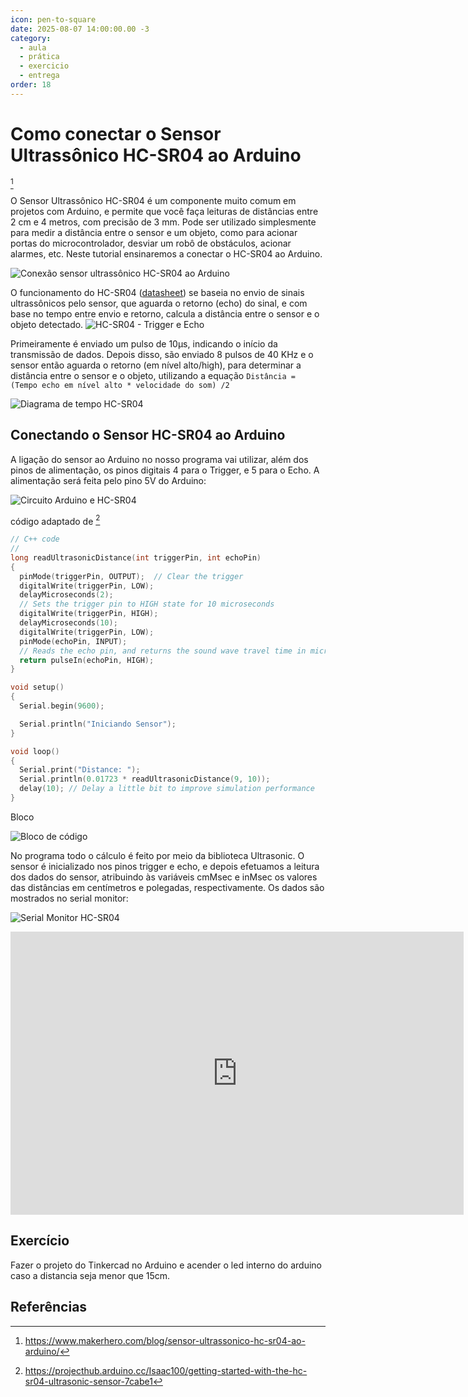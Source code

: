 ```yaml
---
icon: pen-to-square
date: 2025-08-07 14:00:00.00 -3
category:
  - aula
  - prática
  - exercicio
  - entrega
order: 18
---
```


# Como conectar o Sensor Ultrassônico HC-SR04 ao Arduino
[^1]

O Sensor Ultrassônico HC-SR04 é um componente muito comum em projetos com Arduino, e permite que você faça leituras de distâncias entre 2 cm e 4 metros, com precisão de 3 mm. Pode ser utilizado simplesmente para medir a distância entre o sensor e um objeto, como para acionar portas do microcontrolador, desviar um robô de obstáculos, acionar alarmes, etc. Neste tutorial ensinaremos a conectar o HC-SR04 ao Arduino.

![Conexão sensor ultrassônico HC-SR04 ao Arduino](./img/ultra/sensor.png)


O funcionamento do HC-SR04 ([datasheet](https://www.makerhero.com/img/files/download/Datasheet_HCSR04.pdf)) se baseia no envio de sinais ultrassônicos pelo sensor, que aguarda o retorno (echo) do sinal, e com base no tempo entre envio e retorno, calcula a distância entre o sensor e o objeto detectado.
![HC-SR04 - Trigger e Echo](./img/ultra/echo.png)


Primeiramente é enviado um pulso de 10µs, indicando o início da transmissão de dados. Depois disso, são enviado 8 pulsos de 40 KHz e o sensor então aguarda o retorno (em nível alto/high), para determinar a distância entre o sensor e o objeto, utilizando a equação `Distância = (Tempo echo em nível alto * velocidade do som) /2`

![Diagrama de tempo HC-SR04](./img/ultra/diagrama.png)

## Conectando o Sensor HC-SR04 ao Arduino

A ligação do sensor ao Arduino no nosso programa vai utilizar, além dos pinos de alimentação, os pinos digitais 4 para o Trigger, e 5 para o Echo. A alimentação será feita pelo pino 5V do Arduino:

![Circuito Arduino e HC-SR04](./img/ultra/circuito.png)

código adaptado de [^2]

```c++
// C++ code
//
long readUltrasonicDistance(int triggerPin, int echoPin)
{
  pinMode(triggerPin, OUTPUT);  // Clear the trigger
  digitalWrite(triggerPin, LOW);
  delayMicroseconds(2);
  // Sets the trigger pin to HIGH state for 10 microseconds
  digitalWrite(triggerPin, HIGH);
  delayMicroseconds(10);
  digitalWrite(triggerPin, LOW);
  pinMode(echoPin, INPUT);
  // Reads the echo pin, and returns the sound wave travel time in microseconds
  return pulseIn(echoPin, HIGH);
}

void setup()
{
  Serial.begin(9600);

  Serial.println("Iniciando Sensor");
}

void loop()
{
  Serial.print("Distance: ");
  Serial.println(0.01723 * readUltrasonicDistance(9, 10));
  delay(10); // Delay a little bit to improve simulation performance
}
```

Bloco

![Bloco de código](./img/ultra/bloco.png)

No programa todo o cálculo é feito por meio da biblioteca Ultrasonic. O sensor é inicializado nos pinos trigger e echo, e depois efetuamos a leitura dos dados do sensor, atribuindo às variáveis cmMsec e inMsec os valores das distâncias em centímetros e polegadas, respectivamente. Os dados são mostrados no serial monitor:


![Serial Monitor HC-SR04](./img/ultra/serial.png)


<iframe width="725" height="453" src="https://www.tinkercad.com/embed/63VWQDvTt6H?editbtn=1" frameborder="0" marginwidth="0" marginheight="0" scrolling="no"></iframe>

## Exercício

Fazer o projeto do Tinkercad no Arduino e acender o led interno do arduino caso a distancia seja menor que 15cm.



## Referências


[^1]: https://www.makerhero.com/blog/sensor-ultrassonico-hc-sr04-ao-arduino/

[^2]: https://projecthub.arduino.cc/Isaac100/getting-started-with-the-hc-sr04-ultrasonic-sensor-7cabe1
